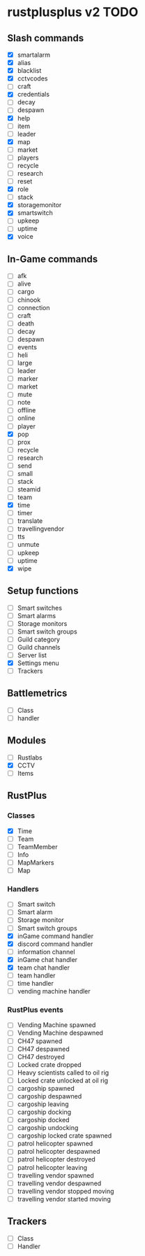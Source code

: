# rustplusplus v2 TODO

## Slash commands
- [x] smartalarm
- [x] alias
- [x] blacklist
- [x] cctvcodes
- [ ] craft
- [x] credentials
- [ ] decay
- [ ] despawn
- [x] help
- [ ] item
- [ ] leader
- [x] map
- [ ] market
- [ ] players
- [ ] recycle
- [ ] research
- [ ] reset
- [x] role
- [ ] stack
- [x] storagemonitor
- [x] smartswitch
- [ ] upkeep
- [ ] uptime
- [x] voice

## In-Game commands
- [ ] afk
- [ ] alive
- [ ] cargo
- [ ] chinook
- [ ] connection
- [ ] craft
- [ ] death
- [ ] decay
- [ ] despawn
- [ ] events
- [ ] heli
- [ ] large
- [ ] leader
- [ ] marker
- [ ] market
- [ ] mute
- [ ] note
- [ ] offline
- [ ] online
- [ ] player
- [x] pop
- [ ] prox
- [ ] recycle
- [ ] research
- [ ] send
- [ ] small
- [ ] stack
- [ ] steamid
- [ ] team
- [x] time
- [ ] timer
- [ ] translate
- [ ] travellingvendor
- [ ] tts
- [ ] unmute
- [ ] upkeep
- [ ] uptime
- [x] wipe

## Setup functions
- [ ] Smart switches
- [ ] Smart alarms
- [ ] Storage monitors
- [ ] Smart switch groups
- [ ] Guild category
- [ ] Guild channels
- [ ] Server list
- [x] Settings menu
- [ ] Trackers

## Battlemetrics
- [ ] Class
- [ ] handler

## Modules
- [ ] Rustlabs
- [x] CCTV
- [ ] Items

## RustPlus

### Classes
- [x] Time
- [ ] Team
- [ ] TeamMember
- [ ] Info
- [ ] MapMarkers
- [ ] Map

### Handlers
- [ ] Smart switch
- [ ] Smart alarm
- [ ] Storage monitor
- [ ] Smart switch groups
- [x] inGame command handler
- [x] discord command handler
- [ ] information channel
- [x] inGame chat handler
- [x] team chat handler
- [ ] team handler
- [ ] time handler
- [ ] vending machine handler

### RustPlus events
- [ ] Vending Machine spawned
- [ ] Vending Machine despawned
- [ ] CH47 spawned
- [ ] CH47 despawned
- [ ] CH47 destroyed
- [ ] Locked crate dropped
- [ ] Heavy scientists called to oil rig
- [ ] Locked crate unlocked at oil rig
- [ ] cargoship spawned
- [ ] cargoship despawned
- [ ] cargoship leaving
- [ ] cargoship docking
- [ ] cargoship docked
- [ ] cargoship undocking
- [ ] cargoship locked crate spawned
- [ ] patrol helicopter spawned
- [ ] patrol helicopter despawned
- [ ] patrol helicopter destroyed
- [ ] patrol helicopter leaving
- [ ] travelling vendor spawned
- [ ] travelling vendor despawned
- [ ] travelling vendor stopped moving
- [ ] travelling vendor started moving

## Trackers
- [ ] Class
- [ ] Handler
